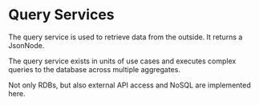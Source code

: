 Query Services
===

The query service is used to retrieve data from the outside. It returns a JsonNode.

The query service exists in units of use cases and executes complex queries to the database across multiple aggregates.

Not only RDBs, but also external API access and NoSQL are implemented here.
